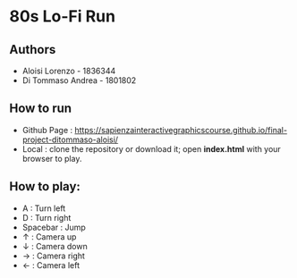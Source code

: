 # 80s Lo-Fi Run


## Authors
* Aloisi Lorenzo - 1836344
* Di Tommaso Andrea - 1801802

## How to run
* Github Page : https://sapienzainteractivegraphicscourse.github.io/final-project-ditommaso-aloisi/
* Local : clone the repository or download it; open **index.html** with your browser to play.

## How to play:
* A : Turn left
* D : Turn right
* Spacebar : Jump
* ↑ : Camera up
* ↓ : Camera down
* → : Camera right
* ← : Camera left


